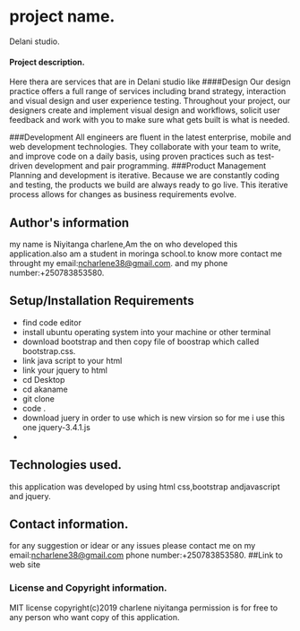 # project name.
Delani studio.
#### Project description.
Here thera are services that are in Delani studio like
####Design
Our design practice offers a full range of services including brand strategy, interaction and visual design and user experience testing.
Throughout your project, our designers create and implement visual design and workflows, solicit user feedback and work with you to make sure what gets built is what is needed.

###Development
All engineers are fluent in the latest enterprise, mobile and web development technologies.
They collaborate with your team to write, and improve code on a daily basis, using proven practices such as test-driven development and pair programming.
###Product Management
Planning and development is iterative. Because we are constantly coding and testing, the products we build are always ready to go live. 
This iterative process allows for changes as business requirements evolve.
## Author's information
my name is Niyitanga charlene,Am the on who developed this application.also am a student in moringa school.to know more contact me throught my email:ncharlene38@gmail.com.
and  my phone number:+250783853580.
## Setup/Installation Requirements
* find code editor
* install ubuntu operating system into your machine or other terminal
* download bootstrap  and then copy file of boostrap which called bootstrap.css.
* link java script to your html
* link your jquery to html
* cd Desktop
* cd akaname
* git clone
* code .
* download juery in order to use which is new virsion so for me i use this one jquery-3.4.1.js
* 
## Technologies used.
this application was developed by using html  css,bootstrap andjavascript and jquery.
## Contact information.
for any suggestion or idear or any issues please contact me on my email:ncharlene38@gmail.com
phone number:+250783853580.
##Link to web site

### License and Copyright information.
 MIT license
 copyright(c)2019 charlene niyitanga
 permission is for free to any person who want copy of this application.



